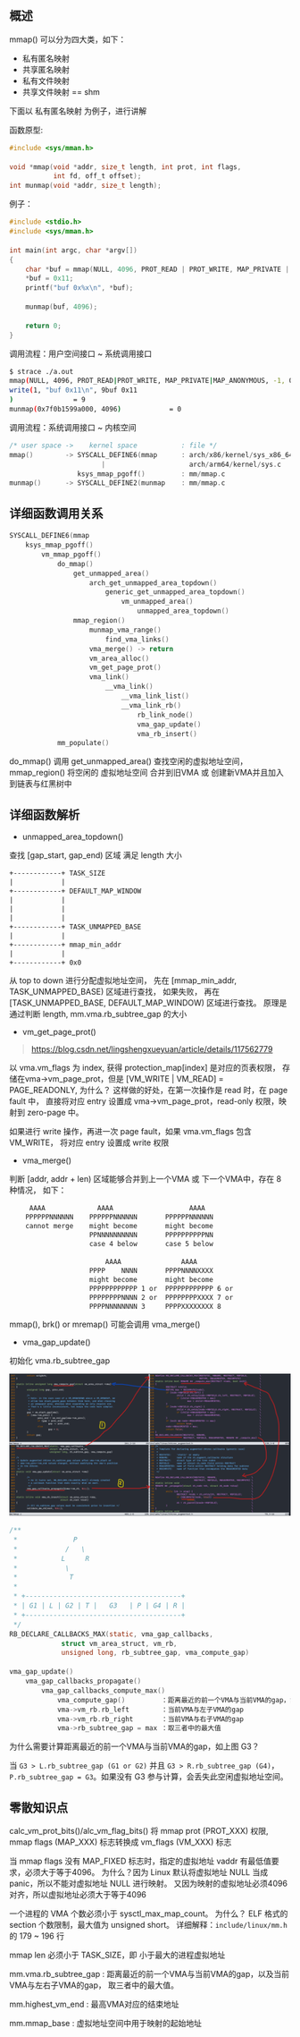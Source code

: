 ## 概述

mmap() 可以分为四大类，如下：

* 私有匿名映射
* 共享匿名映射
* 私有文件映射
* 共享文件映射 == shm

下面以 私有匿名映射 为例子，进行讲解

函数原型:

```c
#include <sys/mman.h>

void *mmap(void *addr, size_t length, int prot, int flags,
           int fd, off_t offset);
int munmap(void *addr, size_t length);
```

例子：

```c
#include <stdio.h>
#include <sys/mman.h>

int main(int argc, char *argv[])
{
	char *buf = mmap(NULL, 4096, PROT_READ | PROT_WRITE, MAP_PRIVATE | MAP_ANONYMOUS, -1, 0);
	*buf = 0x11;
	printf("buf 0x%x\n", *buf);

	munmap(buf, 4096);

	return 0;
}
```

调用流程：用户空间接口 ~ 系统调用接口

```bash
$ strace ./a.out
mmap(NULL, 4096, PROT_READ|PROT_WRITE, MAP_PRIVATE|MAP_ANONYMOUS, -1, 0) = 0x7f0b1599a000
write(1, "buf 0x11\n", 9buf 0x11
)               = 9
munmap(0x7f0b1599a000, 4096)            = 0
```

调用流程：系统调用接口 ~ 内核空间

```c
/* user space ->    kernel space           : file */
mmap()        -> SYSCALL_DEFINE6(mmap      : arch/x86/kernel/sys_x86_64.c
                       |                     arch/arm64/kernel/sys.c
                 ksys_mmap_pgoff()         : mm/mmap.c
munmap()      -> SYSCALL_DEFINE2(munmap    : mm/mmap.c
```

## 详细函数调用关系

```c
SYSCALL_DEFINE6(mmap
    ksys_mmap_pgoff()
        vm_mmap_pgoff()
            do_mmap()
                get_unmapped_area()
                    arch_get_unmapped_area_topdown()
                        generic_get_unmapped_area_topdown()
                            vm_unmapped_area()
                                unmapped_area_topdown()
                mmap_region()
                    munmap_vma_range()
                        find_vma_links()
                    vma_merge() -> return
                    vm_area_alloc()
                    vm_get_page_prot()
                    vma_link()
                        __vma_link()
                            __vma_link_list()
                            __vma_link_rb()
                                rb_link_node()
                                vma_gap_update()
                                vma_rb_insert()
            mm_populate()
```

do_mmap() 调用 get_unmapped_area() 查找空闲的虚拟地址空间，mmap_region() 将空闲的
虚拟地址空间 合并到旧VMA 或 创建新VMA并且加入到链表与红黑树中

## 详细函数解析

* unmapped_area_topdown()

查找 [gap_start, gap_end) 区域 满足 length 大小

```
+------------+ TASK_SIZE
|            |
+------------+ DEFAULT_MAP_WINDOW
|            |
|            |
|            |
+------------+ TASK_UNMAPPED_BASE
|            |
+------------+ mmap_min_addr
|            |
+------------+ 0x0
```

从 top to down 进行分配虚拟地址空间，
先在 [mmap_min_addr, TASK_UNMAPPED_BASE) 区域进行查找，
如果失败，
再在 [TASK_UNMAPPED_BASE, DEFAULT_MAP_WINDOW) 区域进行查找。
原理是通过判断 length, mm.vma.rb_subtree_gap 的大小

* vm_get_page_prot()

> https://blog.csdn.net/lingshengxueyuan/article/details/117562779

以 vma.vm_flags 为 index, 获得 protection_map[index] 是对应的页表权限，
存储在vma->vm_page_prot，但是 [VM_WRITE | VM_READ] = PAGE_READONLY, 为什么？
这样做的好处，在第一次操作是 read 时，在 page fault 中，
直接将对应 entry 设置成 vma->vm_page_prot，read-only 权限，映射到 zero-page 中。

如果进行 write 操作，再进一次 page fault，如果 vma.vm_flags 包含 VM_WRITE，
将对应 entry 设置成 write 权限

* vma_merge()

判断 [addr, addr + len) 区域能够合并到上一个VMA 或 下一个VMA中，存在 8 种情况，
如下：

```
     AAAA             AAAA                   AAAA
    PPPPPPNNNNNN    PPPPPPNNNNNN       PPPPPPNNNNNN
    cannot merge    might become       might become
                    PPNNNNNNNNNN       PPPPPPPPPPNN
                    case 4 below       case 5 below

                        AAAA               AAAA
                    PPPP    NNNN       PPPPNNNNXXXX
                    might become       might become
                    PPPPPPPPPPPP 1 or  PPPPPPPPPPPP 6 or
                    PPPPPPPPNNNN 2 or  PPPPPPPPXXXX 7 or
                    PPPPNNNNNNNN 3     PPPPXXXXXXXX 8
```

mmap(), brk() or mremap() 可能会调用 vma_merge()

* vma_gap_update()

初始化 vma.rb_subtree_gap

![vma_gap_update](picture/vma_gap_update.png)

```c
/**
 *              P
 *            /   \
 *           L     R
 *            \
 *             T
 *
 * +---------------------------------------+
 * | G1 | L | G2 | T |   G3   | P | G4 | R |
 * +---------------------------------------+
 */
RB_DECLARE_CALLBACKS_MAX(static, vma_gap_callbacks,
			 struct vm_area_struct, vm_rb,
			 unsigned long, rb_subtree_gap, vma_compute_gap)

vma_gap_update()
    vma_gap_callbacks_propagate()
        vma_gap_callbacks_compute_max()
            vma_compute_gap()         ：距离最近的前一个VMA与当前VMA的gap，如上图 G3
            vma->vm_rb.rb_left        ：当前VMA与左子VMA的gap
            vma->vm_rb.rb_right       ：当前VMA与右子VMA的gap
            vma->rb_subtree_gap = max ：取三者中的最大值
```

为什么需要计算距离最近的前一个VMA与当前VMA的gap，如上图 G3？

当 `G3 > L.rb_subtree_gap (G1 or G2)` 并且 `G3 > R.rb_subtree_gap (G4)`，
`P.rb_subtree_gap = G3`。如果没有 G3 参与计算，会丢失此空闲虚拟地址空间。

## 零散知识点

calc_vm_prot_bits()/alc_vm_flag_bits() 将 mmap prot (PROT_XXX) 权限,
mmap flags (MAP_XXX) 标志转换成 vm_flags (VM_XXX) 标志

当 mmap flags 没有 MAP_FIXED 标志时，指定的虚拟地址 vaddr 有最低值要求，必须大于等于4096。
为什么？因为 Linux 默认将虚拟地址 NULL 当成 panic，所以不能对虚拟地址 NULL 进行映射。
又因为映射的虚拟地址必须4096对齐，所以虚拟地址必须大于等于4096

一个进程的 VMA 个数必须小于 sysctl_max_map_count。
为什么？ ELF 格式的 section 个数限制，最大值为 unsigned short。
详细解释：`include/linux/mm.h` 的 179 ~ 196 行

mmap len 必须小于 TASK_SIZE，即 小于最大的进程虚拟地址

mm.vma.rb_subtree_gap : 距离最近的前一个VMA与当前VMA的gap，以及当前VMA与左右子VMA的gap，
取三者中的最大值。

mm.highest_vm_end : 最高VMA对应的结束地址

mm.mmap_base : 虚拟地址空间中用于映射的起始地址

